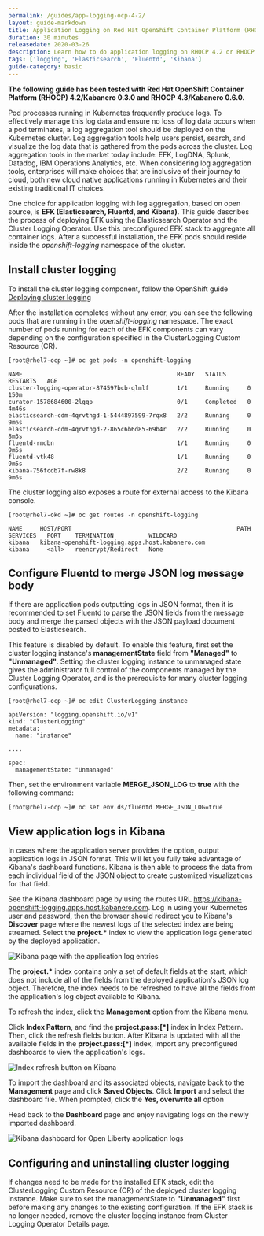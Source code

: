 ```yaml
---
permalink: /guides/app-logging-ocp-4-2/
layout: guide-markdown
title: Application Logging on Red Hat OpenShift Container Platform (RHOCP) 4.3 with Elasticsearch, Fluentd, and Kibana
duration: 30 minutes
releasedate: 2020-03-26
description: Learn how to do application logging on RHOCP 4.2 or RHOCP 4.3 with Elasticsearch, Fluentd, and Kibana.
tags: ['logging', 'Elasticsearch', 'Fluentd', 'Kibana']
guide-category: basic
---
```


<!-- Note:
> This repository contains the guide documentation source. To view
> the guide in published form, view it on the [website](https://kabanero.io/guides/{projectid}.html).
-->

<!--
//
//	Copyright 2019, 2020 IBM Corporation and others.
//
//	Licensed under the Apache License, Version 2.0 (the "License");
//	you may not use this file except in compliance with the License.
//	You may obtain a copy of the License at
//
//	http://www.apache.org/licenses/LICENSE-2.0
//
//	Unless required by applicable law or agreed to in writing, software
//	distributed under the License is distributed on an "AS IS" BASIS,
//	WITHOUT WARRANTIES OR CONDITIONS OF ANY KIND, either express or implied.
//	See the License for the specific language governing permissions and
//	limitations under the License.
//
-->

**The following guide has been tested with Red Hat OpenShift Container Platform (RHOCP) 4.2/Kabanero 0.3.0 and RHOCP 4.3/Kabanero 0.6.0.**

Pod processes running in Kubernetes frequently produce logs. To effectively manage this log data and ensure no loss of log data occurs when a pod terminates, a log aggregation tool should be deployed on the Kubernetes cluster. Log aggregation tools help users persist, search, and visualize the log data that is gathered from the pods across the cluster. Log aggregation tools in the market today include:  EFK, LogDNA, Splunk, Datadog, IBM Operations Analytics, etc.  When considering log aggregation tools, enterprises will make choices that are inclusive of their journey to cloud, both new cloud native applications running in Kubernetes and their existing traditional IT choices.

One choice for application logging with log aggregation, based on open source, is **EFK (Elasticsearch, Fluentd, and Kibana)**. This guide describes the process of deploying EFK using the Elasticsearch Operator and the Cluster Logging Operator. Use this preconfigured EFK stack to aggregate all container logs. After a successful installation, the EFK pods should reside inside the *openshift-logging* namespace of the cluster.

<!--
// =================================================================================================
// Install cluster logging
// =================================================================================================
-->

## Install cluster logging

To install the cluster logging component, follow the OpenShift guide [Deploying cluster logging](https://docs.openshift.com/container-platform/4.3/logging/cluster-logging-deploying.html)

After the installation completes without any error, you can see the following pods that are running in the *openshift-logging* namespace. The exact number of pods running for each of the EFK components can vary depending on the configuration specified in the ClusterLogging Custom Resource (CR).

```shell
[root@rhel7-ocp ~]# oc get pods -n openshift-logging

NAME                                            READY   STATUS      RESTARTS   AGE
cluster-logging-operator-874597bcb-qlmlf        1/1     Running     0          150m
curator-1578684600-2lgqp                        0/1     Completed   0          4m46s
elasticsearch-cdm-4qrvthgd-1-5444897599-7rqx8   2/2     Running     0          9m6s
elasticsearch-cdm-4qrvthgd-2-865c6b6d85-69b4r   2/2     Running     0          8m3s
fluentd-rmdbn                                   1/1     Running     0          9m5s
fluentd-vtk48                                   1/1     Running     0          9m5s
kibana-756fcdb7f-rw8k8                          2/2     Running     0          9m6s
```

The cluster logging also exposes a route for external access to the Kibana console.

```shell
[root@rhel7-okd ~]# oc get routes -n openshift-logging

NAME     HOST/PORT                                               PATH   SERVICES   PORT    TERMINATION          WILDCARD
kibana   kibana-openshift-logging.apps.host.kabanero.com                kibana     <all>   reencrypt/Redirect   None
```

<!--
// =================================================================================================
// Configure Fluentd to merge JSON log message body
// =================================================================================================
-->

## Configure Fluentd to merge JSON log message body

If there are application pods outputting logs in JSON format, then it is recommended to set Fluentd to parse the JSON fields from the message body and merge the parsed objects with the JSON payload document posted to Elasticsearch.

This feature is disabled by default. To enable this feature, first set the cluster logging instance's **managementState** field from **"Managed"** to **"Unmanaged"**. Setting the cluster logging instance to unmanaged state gives the administrator full control of the components managed by the Cluster Logging Operator, and is the prerequisite for many cluster logging configurations.

```shell
[root@rhel7-ocp ~]# oc edit ClusterLogging instance

apiVersion: "logging.openshift.io/v1"
kind: "ClusterLogging"
metadata:
  name: "instance"

....

spec:
  managementState: "Unmanaged"
```

Then, set the environment variable **MERGE_JSON_LOG** to **true** with the following command:

```shell
[root@rhel7-ocp ~]# oc set env ds/fluentd MERGE_JSON_LOG=true
```

<!--
// =================================================================================================
// View application logs in Kibana
// =================================================================================================
-->

## View application logs in Kibana

In cases where the application server provides the option, output application logs in JSON format. This will let you fully take advantage of Kibana's dashboard functions. Kibana is then able to process the data from each individual field of the JSON object to create customized visualizations for that field.

See the Kibana dashboard page by using the routes URL <https://kibana-openshift-logging.apps.host.kabanero.com>. Log in using your Kubernetes user and password, then the browser should redirect you to Kibana's **Discover** page where the newest logs of the selected index are being streamed. Select the **project.\*** index to view the application logs generated by the deployed application.

![Kibana page with the application log entries](/img/guide/app-logging-ocp-app.png)

The **project.\*** index contains only a set of default fields at the start, which does not include all of the fields from the deployed application's JSON log object. Therefore, the index needs to be refreshed to have all the fields from the application's log object available to Kibana.

To refresh the index, click the **Management** option from the Kibana menu.

Click **Index Pattern**, and find the **project.pass:[*]**  index in Index Pattern. Then, click the refresh fields button. After Kibana is updated with all the available fields in the **project.pass:[*]** index, import any preconfigured dashboards to view the application's logs.

![Index refresh button on Kibana](/img/guide/app-logging-ocp-refresh-index.png)

To import the dashboard and its associated objects, navigate back to the **Management** page and click **Saved Objects**. Click **Import** and select the dashboard file. When prompted, click the **Yes, overwrite all** option

Head back to the **Dashboard** page and enjoy navigating logs on the newly imported dashboard.

![Kibana dashboard for Open Liberty application logs](/img/guide/app-logging-ocp-open-liberty-dashboard.png)

<!--
// =================================================================================================
// Configuring and uninstalling cluster logging
// =================================================================================================
-->

## Configuring and uninstalling cluster logging

If changes need to be made for the installed EFK stack, edit the ClusterLogging Custom Resource (CR) of the deployed cluster logging instance. Make sure to set the managementState to **"Unmanaged"** first before making any changes to the existing configuration. If the EFK stack is no longer needed, remove the cluster logging instance from Cluster Logging Operator Details page.
